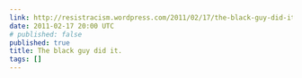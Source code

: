 ```yaml
---
link: http://resistracism.wordpress.com/2011/02/17/the-black-guy-did-it/
date: 2011-02-17 20:00 UTC
# published: false
published: true
title: The black guy did it.
tags: []
---
```



